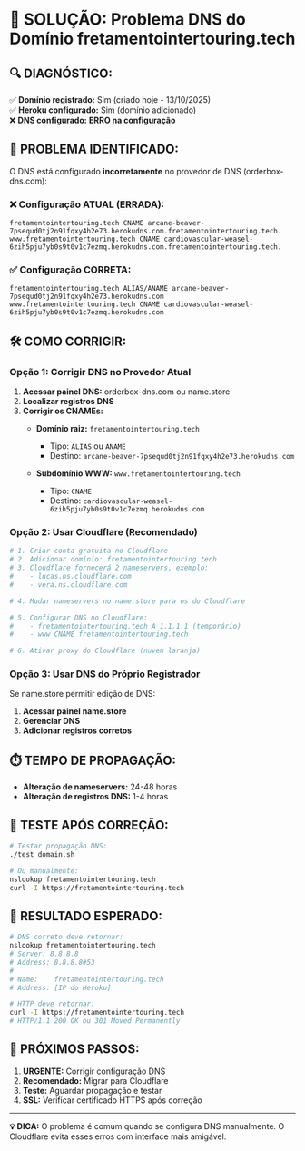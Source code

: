 # 🔧 SOLUÇÃO: Problema DNS do Domínio fretamentointertouring.tech

## 🔍 **DIAGNÓSTICO:**
✅ **Domínio registrado:** Sim (criado hoje - 13/10/2025)  
✅ **Heroku configurado:** Sim (domínio adicionado)  
❌ **DNS configurado:** **ERRO na configuração**

## 🚨 **PROBLEMA IDENTIFICADO:**

O DNS está configurado **incorretamente** no provedor de DNS (orderbox-dns.com):

### ❌ Configuração ATUAL (ERRADA):
```
fretamentointertouring.tech CNAME arcane-beaver-7psequd0tj2n91fqxy4h2e73.herokudns.com.fretamentointertouring.tech.
www.fretamentointertouring.tech CNAME cardiovascular-weasel-6zih5pju7yb0s9t0v1c7ezmq.herokudns.com.fretamentointertouring.tech.
```

### ✅ Configuração CORRETA:
```
fretamentointertouring.tech ALIAS/ANAME arcane-beaver-7psequd0tj2n91fqxy4h2e73.herokudns.com
www.fretamentointertouring.tech CNAME cardiovascular-weasel-6zih5pju7yb0s9t0v1c7ezmq.herokudns.com
```

## 🛠️ **COMO CORRIGIR:**

### **Opção 1: Corrigir DNS no Provedor Atual**
1. **Acessar painel DNS:** orderbox-dns.com ou name.store
2. **Localizar registros DNS**
3. **Corrigir os CNAMEs:**
   - **Domínio raiz:** `fretamentointertouring.tech`
     - Tipo: `ALIAS` ou `ANAME`
     - Destino: `arcane-beaver-7psequd0tj2n91fqxy4h2e73.herokudns.com`
   
   - **Subdomínio WWW:** `www.fretamentointertouring.tech`
     - Tipo: `CNAME`
     - Destino: `cardiovascular-weasel-6zih5pju7yb0s9t0v1c7ezmq.herokudns.com`

### **Opção 2: Usar Cloudflare (Recomendado)**
```bash
# 1. Criar conta gratuita no Cloudflare
# 2. Adicionar domínio: fretamentointertouring.tech
# 3. Cloudflare fornecerá 2 nameservers, exemplo:
#    - lucas.ns.cloudflare.com
#    - vera.ns.cloudflare.com

# 4. Mudar nameservers no name.store para os do Cloudflare

# 5. Configurar DNS no Cloudflare:
#    - fretamentointertouring.tech A 1.1.1.1 (temporário)
#    - www CNAME fretamentointertouring.tech

# 6. Ativar proxy do Cloudflare (nuvem laranja)
```

### **Opção 3: Usar DNS do Próprio Registrador**
Se name.store permitir edição de DNS:
1. **Acessar painel name.store**
2. **Gerenciar DNS**
3. **Adicionar registros corretos**

## ⏱️ **TEMPO DE PROPAGAÇÃO:**
- **Alteração de nameservers:** 24-48 horas
- **Alteração de registros DNS:** 1-4 horas

## 🔬 **TESTE APÓS CORREÇÃO:**
```bash
# Testar propagação DNS:
./test_domain.sh

# Ou manualmente:
nslookup fretamentointertouring.tech
curl -I https://fretamentointertouring.tech
```

## 🎯 **RESULTADO ESPERADO:**
```bash
# DNS correto deve retornar:
nslookup fretamentointertouring.tech
# Server: 8.8.8.8
# Address: 8.8.8.8#53
# 
# Name:    fretamentointertouring.tech
# Address: [IP do Heroku]

# HTTP deve retornar:
curl -I https://fretamentointertouring.tech
# HTTP/1.1 200 OK ou 301 Moved Permanently
```

## 🚀 **PRÓXIMOS PASSOS:**

1. **URGENTE:** Corrigir configuração DNS
2. **Recomendado:** Migrar para Cloudflare
3. **Teste:** Aguardar propagação e testar
4. **SSL:** Verificar certificado HTTPS após correção

---

**💡 DICA:** O problema é comum quando se configura DNS manualmente. O Cloudflare evita esses erros com interface mais amigável.